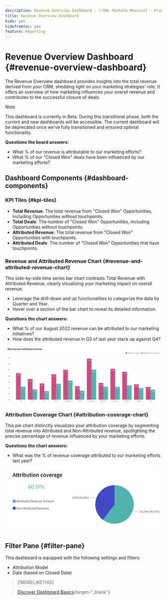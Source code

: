 ```yaml
---
description: Revenue Overview Dashboard - [!DNL Marketo Measure] - Product
title: Revenue Overview Dashboard
hide: yes
hidefromtoc: yes
feature: Reporting
---
```

# Revenue Overview Dashboard {#revenue-overview-dashboard}

The Revenue Overview dashboard provides insights into the total revenue derived from your CRM, shedding light on your marketing strategies' role. It offers an overview of how marketing influences your overall revenue and contributes to the successful closure of deals.

>[!NOTE]
>
>This dashboard is currently in Beta. During this transitional phase, both the current and new dashboards will be accessible. The current dashboard will be deprecated once we've fully transitioned and ensured optimal functionality.

**Questions the board answers:**

* What % of our revenue is attributable to our marketing efforts?
* What % of our "Closed Won" deals have been influenced by our marketing efforts?

## Dashboard Components {#dashboard-components}

### KPI Tiles {#kpi-tiles}

* **Total Revenue**: The total revenue from "Closed Won" Opportunities, including Opportunities without touchpoints.
* **Total Deals**: The number of "Closed Won" Opportunities, including Opportunities without touchpoints.
* **Attributed Revenue**: The total revenue from "Closed Won" Opportunities with touchpoints.
* **Attributed Deals**: The number of "Closed Won" Opportunities that have touchpoints.

### Revenue and Attributed Revenue Chart {#revenue-and-attributed-revenue-chart}

This side-by-side time series bar chart contrasts Total Revenue with Attributed Revenue, clearly visualizing your marketing impact on overall revenue.

* Leverage the drill-down and up functionalities to categorize the data by Quarter and Year.
* Hover over a section of the bar chart to reveal its detailed information.

**Questions the chart answers:**

* What % of our August 2022 revenue can be attributed to our marketing initiatives?
* How does the attributed revenue in Q3 of last year stack up against Q4?

![](assets/revenue-overview-dashboard-1.png)

### Attribution Coverage Chart {#attribution-coverage-chart}

This pie chart distinctly visualizes your attribution coverage by segmenting total revenue into Attributed and Non-Attributed revenue, spotlighting the precise percentage of revenue influenced by your marketing efforts.

**Questions the chart answers:**

* What was the % of revenue coverage attributed to our marketing efforts last year?

![](assets/revenue-overview-dashboard-2.png)

## Filter Pane {#filter-pane}

This dashboard is equipped with the following settings and filters:

* Attribution Model
* Date (based on Closed Date)

>[!MORELIKETHIS]
>
>[Discover Dashboard Basics](/help/marketo-measure-discover-ui/dashboards/discover-dashboard-basics.md){target="_blank"}

